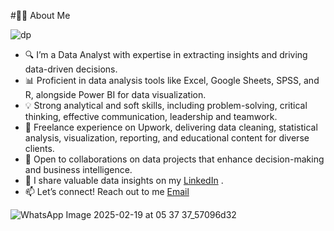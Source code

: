 #👩‍💻 About Me

![dp](https://github.com/user-attachments/assets/bf175c40-52df-468e-b7a3-533c50216ad3)

- 🔍 I’m a Data Analyst with expertise in extracting insights and driving data-driven decisions.
- 📊 Proficient in data analysis tools like Excel, Google Sheets, SPSS, and R, alongside Power BI for data visualization.
- 💡 Strong analytical and soft skills, including problem-solving, critical thinking, effective communication, leadership and teamwork.
- 💼 Freelance experience on Upwork, delivering data cleaning, statistical analysis, visualization, reporting, and educational content for diverse clients.
- 🤝 Open to collaborations on data projects that enhance decision-making and business intelligence.
- 🔹 I share valuable data insights on my [LinkedIn](https://www.linkedin.com/in/christogonus-ekenwaneze/) .
- 📫 Let’s connect! Reach out to me [Email](christogonusekenwaneze@gmail.com)
  
![WhatsApp Image 2025-02-19 at 05 37 37_57096d32](https://github.com/user-attachments/assets/25d0206a-b22c-48b6-9bd6-05efe1f914c0)

<!---
ChristogonusEkenwaneze/ChristogonusEkenwaneze is a ✨ special ✨ repository because its `README.md` (this file) appears on your GitHub profile.
You can click the Preview link to take a look at your changes.
--->
